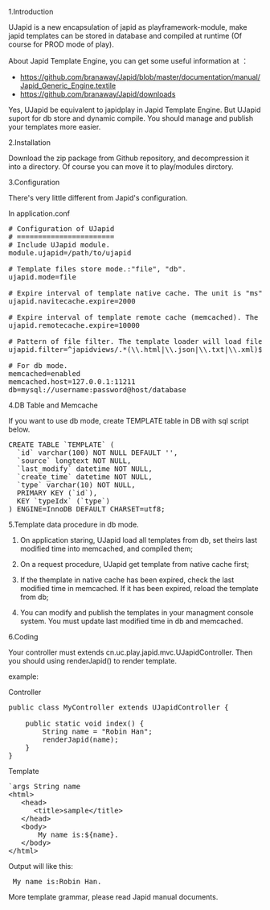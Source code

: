 1.Introduction

UJapid is a new encapsulation of japid as playframework-module, make japid templates can be stored in database and compiled at runtime (Of course for PROD mode of play).

About Japid Template Engine, you can get some useful information at ：
* https://github.com/branaway/Japid/blob/master/documentation/manual/Japid_Generic_Engine.textile 
* https://github.com/branaway/Japid/downloads

Yes, UJapid be equivalent to japidplay in Japid Template Engine. But UJapid suport for db store and dynamic compile. You should manage and publish your templates more easier.

2.Installation

Download the zip package from Github repository, and decompression it into a directory. Of course you can move it to play/modules dirctory. 

3.Configuration

There's very little different from Japid's configuration.

In application.conf
<pre>
# Configuration of UJapid
# =======================
# Include UJapid module.
module.ujapid=/path/to/ujapid

# Template files store mode.:"file", "db".
ujapid.mode=file

# Expire interval of template native cache. The unit is "ms". Default value is 180000. Used for all mode.
ujapid.navitecache.expire=2000

# Expire interval of template remote cache (memcached). The unit is "ms". Default value is 3600000. Used for db mode.
ujapid.remotecache.expire=10000

# Pattern of file filter. The template loader will load files by this pattern.  
ujapid.filter=^japidviews/.*(\\.html|\\.json|\\.txt|\\.xml)$

# For db mode.
memcached=enabled
memcached.host=127.0.0.1:11211
db=mysql://username:password@host/database
</pre>

4.DB Table and Memcache

If you want to use db mode, create TEMPLATE table in DB with sql script below. 
<pre>
CREATE TABLE `TEMPLATE` (
  `id` varchar(100) NOT NULL DEFAULT '',
  `source` longtext NOT NULL,
  `last_modify` datetime NOT NULL,
  `create_time` datetime NOT NULL,
  `type` varchar(10) NOT NULL,
  PRIMARY KEY (`id`),
  KEY `typeIdx` (`type`)
) ENGINE=InnoDB DEFAULT CHARSET=utf8;
</pre>


5.Template data procedure in db mode.

 1) On application staring, UJapid load all templates from db, set theirs last modified time into memcached, and compiled them;

 2) On a request procedure, UJapid get template from native cache first;

 3) If the themplate in native cache has been expired, check the last modified time in memcached. If it has been expired, reload the template from db;
 
 4) You can modify and publish the templates in your managment console system. You must update last modified time in db and memcached.


6.Coding

Your controller must extends cn.uc.play.japid.mvc.UJapidController. Then you should using renderJapid() to render template.

example:

Controller
<pre>
public class MyController extends UJapidController {

	public static void index() {
		String name = "Robin Han";
		renderJapid(name);
	}
}
</pre>

Template
<pre>
`args String name	
&lt;html&gt;
   &lt;head&gt;
   	  &lt;title>sample&lt;/title&gt;
   &lt;/head&gt;
   &lt;body&gt;
   	   My name is:${name}.
   &lt;/body&gt;
&lt;/html&gt;
</pre>

Output will like this:
<pre>
 My name is:Robin Han.
</pre>

More template grammar, please read Japid manual documents.